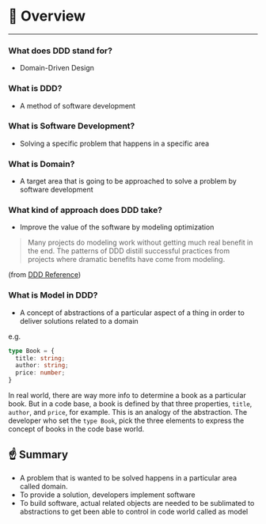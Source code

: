 # 🙂&nbsp;Overview

---

### What does DDD stand for?
- Domain-Driven Design

### What is DDD?
- A method of software development

### What is Software Development?
- Solving a specific problem that happens in a specific area

### What is Domain?
- A target area that is going to be approached to solve a problem by software development

### What kind of approach does DDD take?
- Improve the value of the software by modeling optimization

> Many projects do modeling work without getting much real benefit in the end. The patterns of DDD distill successful practices from projects where dramatic benefits have come from modeling.

(from [DDD Reference](https://www.domainlanguage.com/product/domain-driven-design-reference/))

### What is Model in DDD?
- A concept of abstractions of a particular aspect of a thing in order to deliver solutions related to a domain

e.g.
```ts
type Book = {
  title: string;
  author: string;
  price: number;
}
```
In real world, there are way more info to determine a book as a particular book. But in a code base, a book is defined by that three properties, `title`, `author`, and `price`, for example. This is an analogy of the abstraction. The developer who set the `type Book`, pick the three elements to express the concept of books in the code base world. 

## ☝️&nbsp;Summary
- A problem that is wanted to be solved happens in a particular area called domain.
- To provide a solution, developers implement software
- To build software, actual related objects are needed to be sublimated to abstractions to get been able to control in code world called as model

